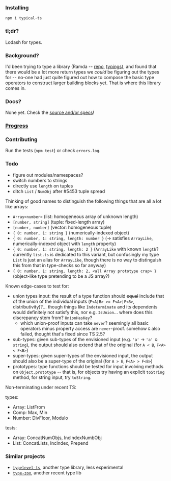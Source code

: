 ### Installing

```
npm i typical-ts
```

### tl;dr?

Lodash for types.

### Background?

I'd been trying to type a library (Ramda -- [repo](http://ramdajs.com/docs/), [typings](https://github.com/types/npm-ramda/)), and found that there would be a lot more return types we *could* be figuring out the types for -- no-one had just quite figured out how to compose the basic type operators to construct larger building blocks yet. That is where this library comes in.

### Docs?

None yet. Check the [source and/or specs](https://github.com/tycho01/typical/tree/master/src)!

### [Progress](https://github.com/Microsoft/TypeScript/issues/16392)

### Contributing

Run the tests (`npm test`) or check `errors.log`.

### Todo

- figure out modules/namespaces?
- switch numbers to strings
- directly use `length` on tuples
- ditch `List` / `NumObj` after #5453 tuple spread

Thinking of good names to distinguish the following things that are all a lot like arrays:
- `Array<number>` (list: homogeneous array of unknown length)
- `[number, string]` (tuple: fixed-length array)
- `[number, number]` (vector: homogeneous tuple)
- `{ 0: number, 1: string }` (numerically-indexed object)
- `{ 0: number, 1: string, length: number }` (-> satisfies `ArrayLike`, numerically-indexed object with `length` property)
- `{ 0: number, 1: string, length: 2 }` (`ArrayLike` with known `length`? currently `list.ts` is dedicated to this variant, but confusingly my type `List` is just an alias for `ArrayLike`, though there is no way to distinguish this from that in type-checks so far anyway)
- `{ 0: number, 1: string, length: 2, <all Array prototype crap> }` (object-like type pretending to be a JS array?)

Known edge-cases to test for:
- union types input: the result of a type function should ~~equal~~ include that of the union of the individual inputs (`F<A|B> >= F<A>|F<B>`, distributivity)?... though things like `Indeterminate` and its dependents would definitely not satisfy this, nor e.g. `IsUnion`... where does this discrepancy stem from? `UnionHasKey`?
    - which union-proof inputs can take `never`? seemingly all basic operators minus property access are `never`-proof. somehow `&` also failed, thought that's fixed since TS 2.5?
- sub-types: given sub-types of the envisioned input (e.g. `'a'` -> `'a' & string`), the output should also extend that of the original (for `A < B`, `F<A> < F<B>`)
- super-types: given super-types of the envisioned input, the output should also be a super-type of the original (for `A > B`, `F<A> > F<B>`)
- prototypes: type functions should be tested for input involving methods on `Object.prototype` -- that is, for objects try having an explicit `toString` method, for string input, try `toString`.

Non-terminating under recent TS:

types:
- Array: ListFrom
- Comp: Max, Min
- Number: DivFloor, Modulo

tests:
- Array: ConcatNumObjs, IncIndexNumbObj
- List: ConcatLists, IncIndex, Prepend

### Similar projects

- [`typelevel-ts`](https://github.com/gcanti/typelevel-ts), another type library, less experimental
- [`type-zoo`](https://github.com/pelotom/type-zoo), another recent type lib
